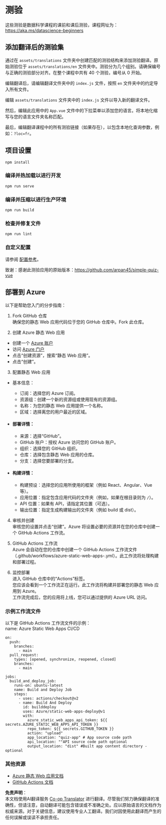 <!--
CO_OP_TRANSLATOR_METADATA:
{
  "original_hash": "e92c33ea498915a13c9aec162616db18",
  "translation_date": "2025-08-25T17:39:05+00:00",
  "source_file": "quiz-app/README.md",
  "language_code": "zh"
}
-->
# 测验

这些测验是数据科学课程的课前和课后测验，课程网址为：https://aka.ms/datascience-beginners

## 添加翻译后的测验集

通过在 `assets/translations` 文件夹中创建匹配的测验结构来添加测验翻译。原始测验位于 `assets/translations/en` 文件夹中。测验分为几个组别。请确保编号与正确的测验部分对齐。在整个课程中共有 40 个测验，编号从 0 开始。

编辑翻译后，请编辑翻译文件夹中的 `index.js` 文件，按照 `en` 文件夹中的约定导入所有文件。

编辑 `assets/translations` 文件夹中的 `index.js` 文件以导入新的翻译文件。

然后，编辑此应用中的 `App.vue` 文件中的下拉菜单以添加您的语言。将本地化缩写与您的语言文件夹名称匹配。

最后，编辑翻译课程中的所有测验链接（如果存在），以包含本地化查询参数，例如：`?loc=fr`。

## 项目设置

```
npm install
```

### 编译并热加载以进行开发

```
npm run serve
```

### 编译并压缩以进行生产环境

```
npm run build
```

### 检查并修复文件

```
npm run lint
```

### 自定义配置

请参阅 [配置参考](https://cli.vuejs.org/config/)。

致谢：感谢此测验应用的原始版本：https://github.com/arpan45/simple-quiz-vue

## 部署到 Azure

以下是帮助您入门的分步指南：

1. Fork GitHub 仓库  
确保您的静态 Web 应用代码位于您的 GitHub 仓库中。Fork 此仓库。

2. 创建 Azure 静态 Web 应用  
- 创建一个 [Azure 账户](http://azure.microsoft.com)  
- 访问 [Azure 门户](https://portal.azure.com)  
- 点击“创建资源”，搜索“静态 Web 应用”。  
- 点击“创建”。

3. 配置静态 Web 应用  
- 基本信息：  
  - 订阅：选择您的 Azure 订阅。  
  - 资源组：创建一个新的资源组或使用现有的资源组。  
  - 名称：为您的静态 Web 应用提供一个名称。  
  - 区域：选择离您的用户最近的区域。  

- #### 部署详情：  
  - 来源：选择“GitHub”。  
  - GitHub 账户：授权 Azure 访问您的 GitHub 账户。  
  - 组织：选择您的 GitHub 组织。  
  - 仓库：选择包含静态 Web 应用的仓库。  
  - 分支：选择您要部署的分支。  

- #### 构建详情：  
  - 构建预设：选择您的应用所使用的框架（例如 React、Angular、Vue 等）。  
  - 应用位置：指定包含应用代码的文件夹（例如，如果在根目录则为 `/`）。  
  - API 位置：如果有 API，请指定其位置（可选）。  
  - 输出位置：指定生成构建输出的文件夹（例如 build 或 dist）。  

4. 审核并创建  
审核您的设置并点击“创建”。Azure 将设置必要的资源并在您的仓库中创建一个 GitHub Actions 工作流。

5. GitHub Actions 工作流  
Azure 会自动在您的仓库中创建一个 GitHub Actions 工作流文件（.github/workflows/azure-static-web-apps-<name>.yml）。此工作流将处理构建和部署过程。

6. 监控部署  
进入 GitHub 仓库中的“Actions”标签。  
您应该会看到一个工作流正在运行。此工作流将构建并部署您的静态 Web 应用到 Azure。  
工作流完成后，您的应用将上线，您可以通过提供的 Azure URL 访问。

### 示例工作流文件

以下是 GitHub Actions 工作流文件的示例：  
name: Azure Static Web Apps CI/CD  
```
on:
  push:
    branches:
      - main
  pull_request:
    types: [opened, synchronize, reopened, closed]
    branches:
      - main

jobs:
  build_and_deploy_job:
    runs-on: ubuntu-latest
    name: Build and Deploy Job
    steps:
      - uses: actions/checkout@v2
      - name: Build And Deploy
        id: builddeploy
        uses: Azure/static-web-apps-deploy@v1
        with:
          azure_static_web_apps_api_token: ${{ secrets.AZURE_STATIC_WEB_APPS_API_TOKEN }}
          repo_token: ${{ secrets.GITHUB_TOKEN }}
          action: "upload"
          app_location: "quiz-app" # App source code path
          api_location: ""API source code path optional
          output_location: "dist" #Built app content directory - optional
```

### 其他资源
- [Azure 静态 Web 应用文档](https://learn.microsoft.com/azure/static-web-apps/getting-started)  
- [GitHub Actions 文档](https://docs.github.com/actions/use-cases-and-examples/deploying/deploying-to-azure-static-web-app)  

**免责声明**：  
本文档使用AI翻译服务 [Co-op Translator](https://github.com/Azure/co-op-translator) 进行翻译。尽管我们努力确保翻译的准确性，但请注意，自动翻译可能包含错误或不准确之处。应以原始语言的文档作为权威来源。对于关键信息，建议使用专业人工翻译。我们对因使用此翻译而产生的任何误解或误读不承担责任。